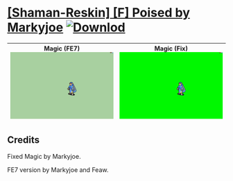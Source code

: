 # [\[Shaman-Reskin\] \[F\] Poised by Markyjoe](./) [![Downlod](https://img.shields.io/badge/Download--red?style=social&logo=github)](https://minhaskamal.github.io/DownGit/#/home?url=https://github.com/Klokinator/FE-Repo/tree/main/Battle%20Animations%2FMagi%20-%20Dark-Type%2F%5BShaman-Reskin%5D%20%5BF%5D%20Poised%20by%20Markyjoe)

| <b>Magic (FE7)</b><br/><img alt="Magic animation" src="./6.%20Magic%20(FE7)/Magic.gif"/> | <b>Magic (Fix)</b><br/><img alt="Magic animation" src="./6.%20Magic%20(Fix)/Magic.gif"/> |
| :---: | :---: |

## Credits

Fixed Magic by Markyjoe.

FE7 version by Markyjoe and Feaw.

